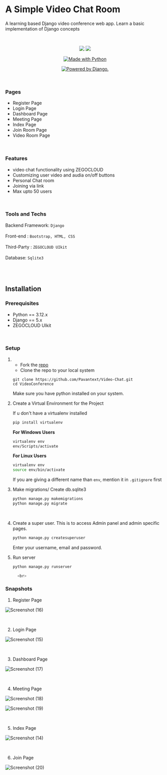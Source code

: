 # A Simple Video Chat Room
 A learning based Django video conference web app. Learn a basic implementation of Django concepts

<br>

<p align="center">
<a href="https://codeclimate.com/github/pkini2002/Social-media-web-app/maintainability">
<img src="https://api.codeclimate.com/v1/badges/b79b9943a5cb4340c05f/maintainability" /></a>
<a href="https://codeclimate.com/github/pkini2002/Social-media-web-app/test_coverage">
<img src="https://api.codeclimate.com/v1/badges/b79b9943a5cb4340c05f/test_coverage" /></a>
</p>

<p align="center">
<a href="https://www.python.org/"><img src="https://forthebadge.com/images/badges/made-with-python.svg" border="0" title="Made with Python" />
</p>

<p align="center">
<a href="http://www.djangoproject.com/"><img src="https://www.djangoproject.com/m/img/badges/djangopowered126x54.gif" border="0" alt="Powered by Django." title="Powered by Django." /></a>
</p>


<br>

### Pages

- Register Page
- Login Page
- Dashboard Page
- Meeting Page
- Index Page
- Join Room Page
- Video Room Page

  
<br>

### Features
- video chat functionality using ZEGOCLOUD
- Customizing user video and audia on/off buttons
- Personal Chat room
- Joining via link
- Max upto 50 users

<br>

### Tools and Techs

Backend Framework: `Django`
<br/><br/>
Front-end : `Bootstrap, HTML, CSS`
<br/><br/>
Third-Party : `ZEGOCLOUD UIkit`
<br/><br/>
Database: `Sqlite3`
<br/><br/>

<br>

## Installation

  ### Prerequisites
  - Python == 3.12.x
  - Django == 5.x
  - ZEGOCLOUD UIkit
    
<br>

### Setup
1. - Fork the [repo](https://github.com/Pavantext/Video-Chat)
   - Clone the repo to your local system
     
   ```git
   git clone https://github.com/Pavantext/Video-Chat.git
   cd VideoConference
   ```
   Make sure you have python installed on your system.
   <br>
2. Create a Virtual Environment for the Project

   If u don't have a virtualenv installed

   ```bash
   pip install virtualenv
   ```
   **For Windows Users**
   ```bash
   virtualenv env
   env/Scripts/activate
   ```

   **For Linux Users**
   ```bash
   virtualenv env
   source env/bin/activate
   ```

   If you are giving a different name than `env`, mention it in `.gitignore` first
      <br>
3. Make migrations/ Create db.sqlite3

   ```bash
   python manage.py makemigrations
   python manage.py migrate
   ```
   <br>
4. Create a super user.
   This is to access Admin panel and admin specific pages.

   ```djangotemplate
   python manage.py createsuperuser
   ```
   
   Enter your username, email and password.
      <br>
5. Run server
   ```bash
   python manage.py runserver

     <br>
### Snapshots

1. Register Page

![Screenshot (16)](https://github.com/user-attachments/assets/0d88fc5a-3fe9-40da-9485-dbdba76dcc1f)

   <br>
   
2. Login Page

![Screenshot (15)](https://github.com/user-attachments/assets/1984a8ce-efd7-422c-b3f1-fe810814373c)

   <br>
   
3. Dashboard Page

![Screenshot (17)](https://github.com/user-attachments/assets/896bf382-10ae-4c1d-9783-e5e68c41763b)

   <br>
   
4. Meeting Page

![Screenshot (18)](https://github.com/user-attachments/assets/93133d9d-51af-41e4-b569-aa4454bdba29)

![Screenshot (19)](https://github.com/user-attachments/assets/90e68bf6-0647-43ae-822f-941acce090ca)

   <br>
   
5. Index Page

![Screenshot (14)](https://github.com/user-attachments/assets/051b3fc2-facf-4483-b95a-6c7b0b5e7304)

   <br>
   
6. Join Page

![Screenshot (20)](https://github.com/user-attachments/assets/b6c84956-2e94-458d-a626-78eed18139e1)

 

